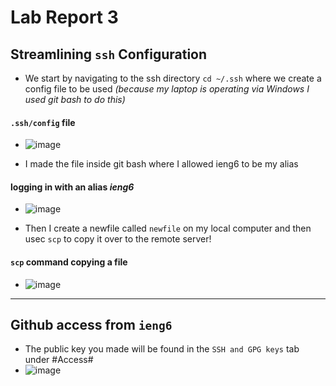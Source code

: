 # **Lab Report 3**

## Streamlining `ssh` Configuration   
- We start by navigating to the ssh directory `cd ~/.ssh` where we create a config file to be used
*(because my laptop is operating via Windows I used git bash to do this)*
#### `.ssh/config` file
- ![image](https://user-images.githubusercontent.com/100736576/167277434-11a1cd33-fadd-4dd9-8c16-facf49fd06c4.png)

- I made the file inside git bash where I allowed ieng6 to be my alias 
#### logging in with an alias *ieng6*
-  ![image](https://user-images.githubusercontent.com/100736576/167277551-a966e257-7917-4fd7-9026-d182d0f51d41.png)

- Then I create a newfile called `newfile` on my local computer and then usec `scp` to copy it over to the remote server!
#### `scp` command copying a file 
- ![image](https://user-images.githubusercontent.com/100736576/167278602-75531f4d-e7a5-479b-bde0-a663cd187e85.png)

***
## Github access from `ieng6`

- The public key you made will be found in the `SSH and GPG keys` tab under #Access#
- ![image](https://user-images.githubusercontent.com/100736576/167279559-be68c1a5-80f4-4eea-b52a-a9a915e6f85e.png)



